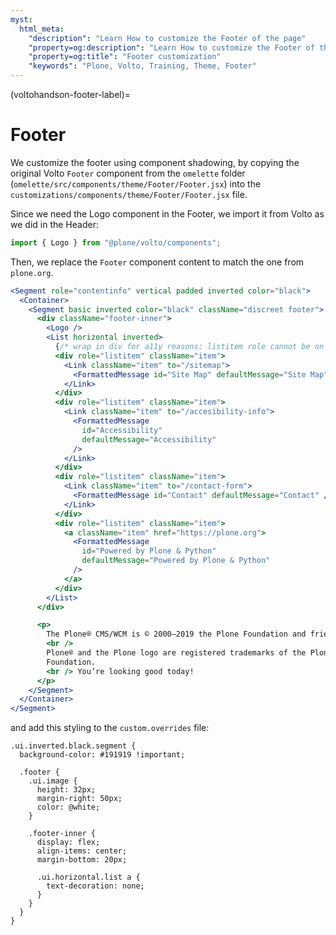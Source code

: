 ```yaml
---
myst:
  html_meta:
    "description": "Learn How to customize the Footer of the page"
    "property=og:description": "Learn How to customize the Footer of the page"
    "property=og:title": "Footer customization"
    "keywords": "Plone, Volto, Training, Theme, Footer"
---
```


(voltohandson-footer-label)=

# Footer

We customize the footer using component shadowing, by copying the original Volto `Footer` component from the `omelette` folder (`omelette/src/components/theme/Footer/Footer.jsx`) into the `customizations/components/theme/Footer/Footer.jsx` file.

Since we need the Logo component in the Footer, we import it from Volto as we did in the Header:

```jsx
import { Logo } from "@plone/volto/components";
```

Then, we replace the `Footer` component content to match the one from `plone.org`.

```jsx
<Segment role="contentinfo" vertical padded inverted color="black">
  <Container>
    <Segment basic inverted color="black" className="discreet footer">
      <div className="footer-inner">
        <Logo />
        <List horizontal inverted>
          {/* wrap in div for a11y reasons: listitem role cannot be on the <a> element directly */}
          <div role="listitem" className="item">
            <Link className="item" to="/sitemap">
              <FormattedMessage id="Site Map" defaultMessage="Site Map" />
            </Link>
          </div>
          <div role="listitem" className="item">
            <Link className="item" to="/accesibility-info">
              <FormattedMessage
                id="Accessibility"
                defaultMessage="Accessibility"
              />
            </Link>
          </div>
          <div role="listitem" className="item">
            <Link className="item" to="/contact-form">
              <FormattedMessage id="Contact" defaultMessage="Contact" />
            </Link>
          </div>
          <div role="listitem" className="item">
            <a className="item" href="https://plone.org">
              <FormattedMessage
                id="Powered by Plone & Python"
                defaultMessage="Powered by Plone & Python"
              />
            </a>
          </div>
        </List>
      </div>

      <p>
        The Plone® CMS/WCM is © 2000–2019 the Plone Foundation and friends.
        <br />
        Plone® and the Plone logo are registered trademarks of the Plone
        Foundation.
        <br /> You’re looking good today!
      </p>
    </Segment>
  </Container>
</Segment>
```

and add this styling to the `custom.overrides` file:

```less
.ui.inverted.black.segment {
  background-color: #191919 !important;

  .footer {
    .ui.image {
      height: 32px;
      margin-right: 50px;
      color: @white;
    }

    .footer-inner {
      display: flex;
      align-items: center;
      margin-bottom: 20px;

      .ui.horizontal.list a {
        text-decoration: none;
      }
    }
  }
}
```
